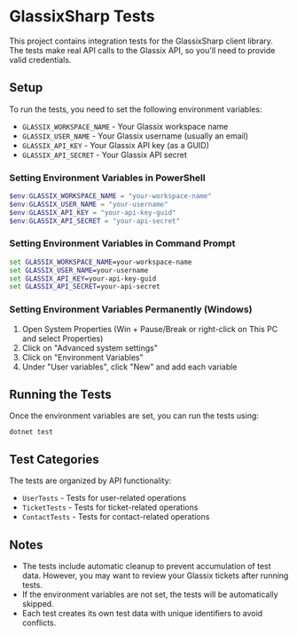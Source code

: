 # GlassixSharp Tests

This project contains integration tests for the GlassixSharp client library. The tests make real API calls to the Glassix API, so you'll need to provide valid credentials.

## Setup

To run the tests, you need to set the following environment variables:

- `GLASSIX_WORKSPACE_NAME` - Your Glassix workspace name
- `GLASSIX_USER_NAME` - Your Glassix username (usually an email)
- `GLASSIX_API_KEY` - Your Glassix API key (as a GUID)
- `GLASSIX_API_SECRET` - Your Glassix API secret

### Setting Environment Variables in PowerShell

```powershell
$env:GLASSIX_WORKSPACE_NAME = "your-workspace-name"
$env:GLASSIX_USER_NAME = "your-username"
$env:GLASSIX_API_KEY = "your-api-key-guid"
$env:GLASSIX_API_SECRET = "your-api-secret"
```

### Setting Environment Variables in Command Prompt

```cmd
set GLASSIX_WORKSPACE_NAME=your-workspace-name
set GLASSIX_USER_NAME=your-username
set GLASSIX_API_KEY=your-api-key-guid
set GLASSIX_API_SECRET=your-api-secret
```

### Setting Environment Variables Permanently (Windows)

1. Open System Properties (Win + Pause/Break or right-click on This PC and select Properties)
2. Click on "Advanced system settings"
3. Click on "Environment Variables"
4. Under "User variables", click "New" and add each variable

## Running the Tests

Once the environment variables are set, you can run the tests using:

```
dotnet test
```

## Test Categories

The tests are organized by API functionality:

- `UserTests` - Tests for user-related operations
- `TicketTests` - Tests for ticket-related operations
- `ContactTests` - Tests for contact-related operations

## Notes

- The tests include automatic cleanup to prevent accumulation of test data. However, you may want to review your Glassix tickets after running tests.
- If the environment variables are not set, the tests will be automatically skipped.
- Each test creates its own test data with unique identifiers to avoid conflicts. 